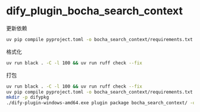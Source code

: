 # dify_plugin_bocha_search_context

更新依赖

```bash
uv pip compile pyproject.toml -o bocha_search_context/requirements.txt
```

格式化

```bash
uv run black . -C -l 100 && uv run ruff check --fix
```

打包

```bash
uv run black . -C -l 100 && uv run ruff check --fix
uv pip compile pyproject.toml -o bocha_search_context/requirements.txt
mkdir -p difypkg
./dify-plugin-windows-amd64.exe plugin package bocha_search_context/ -o difypkg/bocha_search_context-0.1.0.difypkg
```